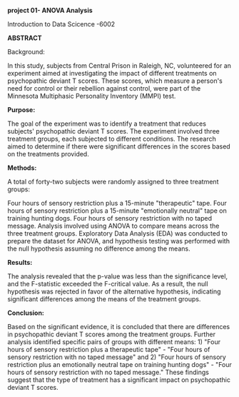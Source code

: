 **project 01- ANOVA Analysis**

Introduction to Data Scicence -6002

**ABSTRACT**

Background:

In this study, subjects from Central Prison in Raleigh, NC, volunteered for an experiment aimed at investigating the impact of different treatments on psychopathic deviant T scores. These scores, which measure a person's need for control or their rebellion against control, were part of the Minnesota Multiphasic Personality Inventory (MMPI) test.

**Purpose:**

The goal of the experiment was to identify a treatment that reduces subjects' psychopathic deviant T scores. The experiment involved three treatment groups, each subjected to different conditions. The research aimed to determine if there were significant differences in the scores based on the treatments provided.

**Methods:**

A total of forty-two subjects were randomly assigned to three treatment groups:

Four hours of sensory restriction plus a 15-minute "therapeutic" tape.
Four hours of sensory restriction plus a 15-minute "emotionally neutral" tape on training hunting dogs.
Four hours of sensory restriction with no taped message.
Analysis involved using ANOVA to compare means across the three treatment groups. Exploratory Data Analysis (EDA) was conducted to prepare the dataset for ANOVA, and hypothesis testing was performed with the null hypothesis assuming no difference among the means.

**Results:**

The analysis revealed that the p-value was less than the significance level, and the F-statistic exceeded the F-critical value. As a result, the null hypothesis was rejected in favor of the alternative hypothesis, indicating significant differences among the means of the treatment groups.

**Conclusion:**

Based on the significant evidence, it is concluded that there are differences in psychopathic deviant T scores among the treatment groups. Further analysis identified specific pairs of groups with different means: 1) "Four hours of sensory restriction plus a therapeutic tape" - "Four hours of sensory restriction with no taped message" and 2) "Four hours of sensory restriction plus an emotionally neutral tape on training hunting dogs" - "Four hours of sensory restriction with no taped message." These findings suggest that the type of treatment has a significant impact on psychopathic deviant T scores.
